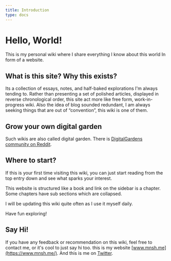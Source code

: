 ```yaml
---
title: Introduction
type: docs
---
```


# Hello, World!

This is my personal wiki where I share everything I know about this world In form of a website.



## What is this site? Why this exists?

Its a collection of essays, notes, and half-baked explorations I'm always tending to. Rather than presenting a set of polished articles, displayed in reverse chronological order, this site act more like free form, work-in-progress wiki. Also the idea of blog sounded redundant, I am always seeking things that are out of “convention”, this wiki is one of them.


## Grow your own digital garden
Such wikis are also called digital garden. There is [DigitalGardens community on Reddit](https://www.reddit.com/r/DigitalGardens/).

## Where to start?
If this is your first time visiting this wiki, you can just start reading from the top entry down and see what sparks your interest.

This website is structured like a book and link on the sidebar is a chapter. Some chapters have sub sections which are collapsed.

I will be updating this wiki quite often as I use it myself daily.

Have fun exploring!

## Say Hi!
If you have any feedback or recommendation on this wiki, feel free to contact me, or it's cool to just say hi too.
this is my website [www.mnsh.me](https://www.mnsh.me/). And this is me on [Twitter](https://twitter.com/oimanish).


